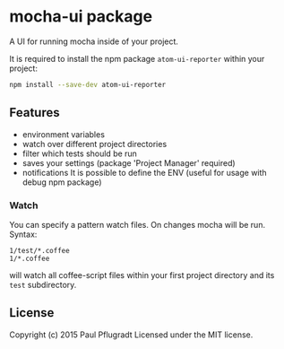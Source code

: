 # mocha-ui package

A UI for running mocha inside of your project.

It is required to install the npm package `atom-ui-reporter` within your project:
```sh
npm install --save-dev atom-ui-reporter
```

## Features
- environment variables
- watch over different project directories
- filter which tests should be run
- saves your settings (package 'Project Manager' required)
- notifications
It is possible to define the ENV (useful for usage with debug npm package)

### Watch
You can specify a pattern watch files. On changes mocha will be run.
Syntax:
```
1/test/*.coffee
1/*.coffee
```
will watch all coffee-script files within your first project directory and its `test` subdirectory.


## License
Copyright (c) 2015 Paul Pflugradt
Licensed under the MIT license.

